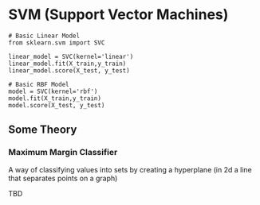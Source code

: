 # SVM (Support Vector Machines)

```
# Basic Linear Model
from sklearn.svm import SVC

linear_model = SVC(kernel='linear')
linear_model.fit(X_train,y_train)
linear_model.score(X_test, y_test)

# Basic RBF Model
model = SVC(kernel='rbf')
model.fit(X_train,y_train)
model.score(X_test, y_test)

```


## Some Theory

### Maximum Margin Classifier

A way of classifying values into sets by creating a hyperplane (in 2d a line that separates points on a graph)

TBD
